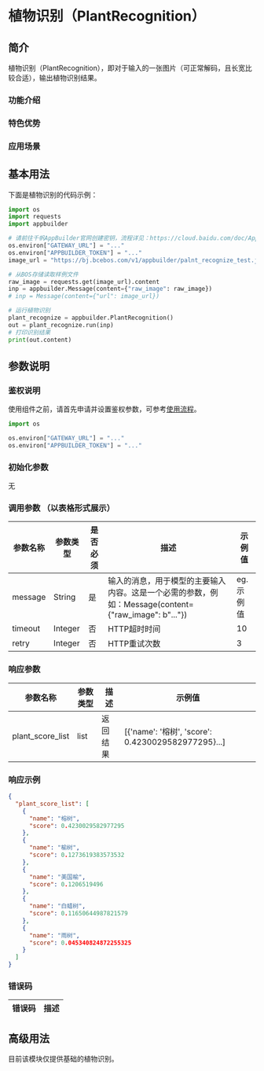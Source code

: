 # 植物识别（PlantRecognition）

## 简介
植物识别（PlantRecognition），即对于输入的一张图片（可正常解码，且长宽比较合适），输出植物识别结果。

### 功能介绍


### 特色优势


### 应用场景



## 基本用法

下面是植物识别的代码示例：
```python
import os
import requests
import appbuilder

# 请前往千帆AppBuilder官网创建密钥，流程详见：https://cloud.baidu.com/doc/AppBuilder/s/Olq6grrt6#1%E3%80%81%E5%88%9B%E5%BB%BA%E5%AF%86%E9%92%A5
os.environ["GATEWAY_URL"] = "..."
os.environ["APPBUILDER_TOKEN"] = "..."
image_url = "https://bj.bcebos.com/v1/appbuilder/palnt_recognize_test.jpg?authorization=bce-auth-v1%2FALTAKGa8m4qCUasgoljdEDAzLm%2F2024-01-23T09%3A51%3A03Z%2F-1%2Fhost%2Faa2217067f78f0236c8262cdd89a4b4f4b2188d971ca547c53d01742af4a2cbe"

# 从BOS存储读取样例文件
raw_image = requests.get(image_url).content
inp = appbuilder.Message(content={"raw_image": raw_image})
# inp = Message(content={"url": image_url})

# 运行植物识别
plant_recognize = appbuilder.PlantRecognition()
out = plant_recognize.run(inp)
# 打印识别结果
print(out.content)  

```


## 参数说明

### 鉴权说明
使用组件之前，请首先申请并设置鉴权参数，可参考[使用流程](https://cloud.baidu.com/doc/AppBuilder/s/Olq6grrt6#1%E3%80%81%E5%88%9B%E5%BB%BA%E5%AF%86%E9%92%A5)。
```python
import os 

os.environ["GATEWAY_URL"] = "..."
os.environ["APPBUILDER_TOKEN"] = "..."
```

### 初始化参数

无

### 调用参数 （以表格形式展示）
|参数名称 |参数类型 | 是否必须 | 描述                                                                    |示例值|
|--------|--------|------|-----------------------------------------------------------------------|------|
|message |String  | 是    | 输入的消息，用于模型的主要输入内容。这是一个必需的参数，例如：Message(content={"raw_image": b"..."}) |eg.示例值|
|timeout|Integer| 否    | HTTP超时时间                                                              |10|
|retry|Integer| 否    | HTTP重试次数                                                              |3|

### 响应参数
|参数名称 | 参数类型  |描述 | 示例值                                              |
|--------|-------|----|--------------------------------------------------|
|plant_score_list  | list  |返回结果| [{'name': '榕树', 'score': 0.4230029582977295}...] |
### 响应示例
```json
{
  "plant_score_list": [
    {
      "name": "榕树",
      "score": 0.4230029582977295
    },
    {
      "name": "榆树",
      "score": 0.1273619383573532
    },
    {
      "name": "美国榆",
      "score": 0.1206519496
    },
    {
      "name": "白蜡树",
      "score": 0.11650644987821579
    },
    {
      "name": "雨树",
      "score": 0.045340824872255325
    }
  ]
}
```

### 错误码
|错误码|描述|
|------|---|

## 高级用法
目前该模块仅提供基础的植物识别。

